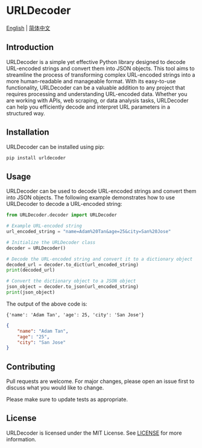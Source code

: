 # URLDecoder

[English](./README.md) | [简体中文](./README_ZH.md)

## Introduction

URLDecoder is a simple yet effective Python library designed to decode URL-encoded strings and convert them into JSON objects. This tool aims to streamline the process of transforming complex URL-encoded strings into a more human-readable and manageable format. With its easy-to-use functionality, URLDecoder can be a valuable addition to any project that requires processing and understanding URL-encoded data. Whether you are working with APIs, web scraping, or data analysis tasks, URLDecoder can help you efficiently decode and interpret URL parameters in a structured way.

## Installation

URLDecoder can be installed using pip:

```bash
pip install urldecoder
```

## Usage

URLDecoder can be used to decode URL-encoded strings and convert them into JSON objects. The following example demonstrates how to use URLDecoder to decode a URL-encoded string:

```python
from URLDecoder.decoder import URLDecoder

# Example URL-encoded string
url_encoded_string = "name=Adam%20Tan&age=25&city=San%20Jose"

# Initialize the URLDecoder class
decoder = URLDecoder()

# Decode the URL-encoded string and convert it to a dictionary object
decoded_url = decoder.to_dict(url_encoded_string)
print(decoded_url)

# Convert the dictionary object to a JSON object
json_object = decoder.to_json(url_encoded_string)
print(json_object)
```

The output of the above code is:

```dict
{'name': 'Adam Tan', 'age': 25, 'city': 'San Jose'}
```

```json
{
    "name": "Adam Tan",
    "age": "25",
    "city": "San Jose"
}
```

## Contributing

Pull requests are welcome. For major changes, please open an issue first to discuss what you would like to change.

Please make sure to update tests as appropriate.

## License

URLDecoder is licensed under the MIT License. See [LICENSE](LICENSE) for more information.

